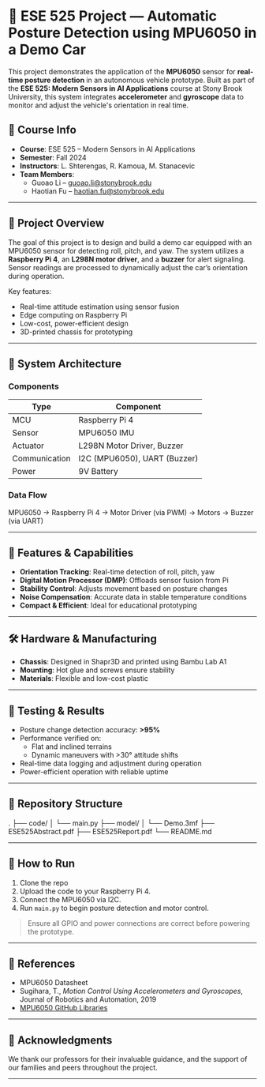 # 🚗 ESE 525 Project — Automatic Posture Detection using MPU6050 in a Demo Car

This project demonstrates the application of the **MPU6050** sensor for **real-time posture detection** in an autonomous vehicle prototype. Built as part of the **ESE 525: Modern Sensors in AI Applications** course at Stony Brook University, this system integrates **accelerometer** and **gyroscope** data to monitor and adjust the vehicle's orientation in real time.

## 📌 Course Info

- **Course**: ESE 525 – Modern Sensors in AI Applications  
- **Semester**: Fall 2024  
- **Instructors**: L. Shterengas, R. Kamoua, M. Stanacevic  
- **Team Members**:  
  - Guoao Li – [guoao.li@stonybrook.edu](mailto:guoao.li@stonybrook.edu)  
  - Haotian Fu – [haotian.fu@stonybrook.edu](mailto:haotian.fu@stonybrook.edu)

---

## 🧠 Project Overview

The goal of this project is to design and build a demo car equipped with an MPU6050 sensor for detecting roll, pitch, and yaw. The system utilizes a **Raspberry Pi 4**, an **L298N motor driver**, and a **buzzer** for alert signaling. Sensor readings are processed to dynamically adjust the car’s orientation during operation.

Key features:

- Real-time attitude estimation using sensor fusion
- Edge computing on Raspberry Pi
- Low-cost, power-efficient design
- 3D-printed chassis for prototyping

---

## 🔧 System Architecture

### Components

| Type           | Component        |
|----------------|------------------|
| MCU            | Raspberry Pi 4   |
| Sensor         | MPU6050 IMU      |
| Actuator       | L298N Motor Driver, Buzzer |
| Communication  | I2C (MPU6050), UART (Buzzer) |
| Power          | 9V Battery       |

### Data Flow

MPU6050 → Raspberry Pi 4 → Motor Driver (via PWM) → Motors → Buzzer (via UART)

---

## 🧪 Features & Capabilities

- **Orientation Tracking**: Real-time detection of roll, pitch, yaw
- **Digital Motion Processor (DMP)**: Offloads sensor fusion from Pi
- **Stability Control**: Adjusts movement based on posture changes
- **Noise Compensation**: Accurate data in stable temperature conditions
- **Compact & Efficient**: Ideal for educational prototyping

---

## 🛠️ Hardware & Manufacturing

- **Chassis**: Designed in Shapr3D and printed using Bambu Lab A1
- **Mounting**: Hot glue and screws ensure stability
- **Materials**: Flexible and low-cost plastic

---

## 🧪 Testing & Results

- Posture change detection accuracy: **>95%**
- Performance verified on:
  - Flat and inclined terrains
  - Dynamic maneuvers with >30° attitude shifts
- Real-time data logging and adjustment during operation
- Power-efficient operation with reliable uptime

---

## 📁 Repository Structure
.
├── code/
│ └── main.py
├── model/
│ └── Demo.3mf
├── ESE525Abstract.pdf
├── ESE525Report.pdf
└── README.md

---

## 🚀 How to Run

1. Clone the repo
2. Upload the code to your Raspberry Pi 4.
3. Connect the MPU6050 via I2C.
4. Run `main.py` to begin posture detection and motor control.

> Ensure all GPIO and power connections are correct before powering the prototype.

---

## 📎 References

- MPU6050 Datasheet  
- Sugihara, T., *Motion Control Using Accelerometers and Gyroscopes*, Journal of Robotics and Automation, 2019  
- [MPU6050 GitHub Libraries](https://github.com/jeelabs/MPU6050-arduino)

---

## 🙏 Acknowledgments

We thank our professors for their invaluable guidance, and the support of our families and peers throughout the project.

---

